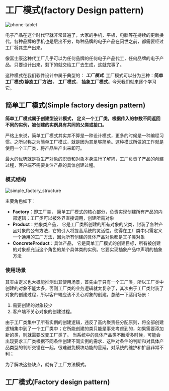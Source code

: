 # 工厂模式(factory Design pattern)

![phone-tablet](https://tva1.sinaimg.cn/large/008i3skNly1gy6mxkqfl7j30m80goaal.jpg)

电子产品在这个时代早就非常普遍了，大家的手机，平板，电脑等在持续的更新换代，各种品牌的手机也是层出不穷，每种品牌的电子产品在问世之前，都需要经过工厂将其生产出来。

像富士康这种代工厂几乎可以为任何品牌的任何电子产品代工，任何品牌的电子产品，只要设计出来，剩下的就交给工厂去生成，这就完事了。

这种模式在我们软件设计中属于典型的： ***工厂模式***, 工厂模式可以分为三种：**简单工厂模式(静态工厂方法)**， **工厂模式**， **抽象工厂模式**。今天我们就来逐个学习它。

## 简单工厂模式(Simple factory design pattern)

**简单工厂模式属于创建型设计模式， 定义一个工厂类，根据传入的参数不同返回不同的实例，被创建的实例具有共同的父类或接口。**

严格上来说，简单工厂模式其实并不算是一种设计模式，更多的时候是一种编程习惯。之所以称之为简单工厂模式，就是因为其足够简单。这种模式所做的工作就是使用一个工厂类，将产品生产出来即可。

最大的优势就是将生产对象的职责和对象本身进行了解耦，工厂负责了产品的创建过程，客户端不需要关注产品的具体创建过程。

### 模式结构

![simple_factory_structure](https://tva1.sinaimg.cn/large/008i3skNly1gy6njp5slzj30h70ckjrv.jpg)

主要角色如下：
* **Factory**：即工厂类， 简单工厂模式的核心部分，负责实现创建所有产品的内部逻辑；工厂类可以被外界直接调用，创建所需对象
* **Product**：抽象类产品， 它是工厂类所创建的所有对象的父类，封装了各种产品对象的公有方法，它的引入将提高系统的灵活性，使得在工厂类中只需定义一个通用的工厂方法，因为所有创建的具体产品对象都是其子类对象
* **ConcreteProduct**：具体产品， 它是简单工厂模式的创建目标，所有被创建的对象都充当这个角色的某个具体类的实例。它要实现抽象产品中声明的抽象方法

### 使用场景

其实由定义也大概能推测出其使用场景，首先由于只有一个工厂类，所以工厂类中创建的对象不能太多，否则工厂类的业务逻辑就太复杂了，其次由于工厂类封装了对象的创建过程，所以客户端应该不关心对象的创建。总结一下适用场景：
1. 需要创建的对象较少
2. 客户端不关心对象的创建过程。

由于工厂类集中了所有实例的创建逻辑，违反了高内聚责任分配原则，将全部创建逻辑集中到了一个工厂类中；它所能创建的类只能是事先考虑到的，如果需要添加新的类，则就需要改变工厂类了。
当系统中的具体产品类不断增多时候，可能会出现要求工厂类根据不同条件创建不同实例的需求．这种对条件的判断和对具体产品类型的判断交错在一起，很难避免模块功能的蔓延，对系统的维护和扩展非常不利；

为了解决这些缺点，就有了工厂方法模式。

## 工厂模式(Factory design pattern)





